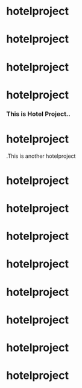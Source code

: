 # hotelproject

# hotelproject


# hotelproject



# hotelproject

 ### This is Hotel Project..


# hotelproject

.This is another hotelproject


# hotelproject

# hotelproject


# hotelproject

# hotelproject


# hotelproject

# hotelproject


# hotelproject

# hotelproject






